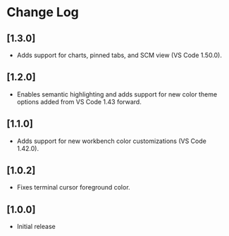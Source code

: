 # Change Log

## [1.3.0]

- Adds support for charts, pinned tabs, and SCM view (VS Code 1.50.0).

## [1.2.0]

- Enables semantic highlighting and adds support for new color theme options added from VS Code 1.43 forward.

## [1.1.0]

- Adds support for new workbench color customizations (VS Code 1.42.0).

## [1.0.2]

- Fixes terminal cursor foreground color.

## [1.0.0]

- Initial release
